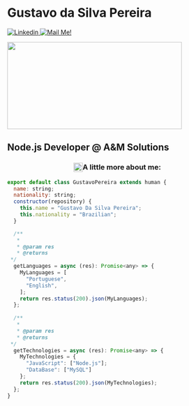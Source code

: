 <h1>Gustavo da Silva Pereira</h1>
<a href="www.linkedin.com/in/GustaPe" rel="nofollow" target="_blank">
    <img src="https://camo.githubusercontent.com/158d86bc85096dd22b8f740d40e59b81175dae20e4fd8538a2977ab6baa3a55b/68747470733a2f2f696d672e736869656c64732e696f2f62616467652f2d436f6e6e6563742d626c75653f7374796c653d666c61742d737175617265266c6f676f3d4c696e6b6564696e266c6f676f436f6c6f723d7768697465266c696e6b3d68747470733a2f2f7777772e6c696e6b6564696e2e636f6d2f696e2f6172746875722d616e64726164652d66756c6c737461636b2d6465762f" alt="Linkedin" data-canonical-src="https://img.shields.io/badge/-Connect-blue?style=flat-square&amp;logo=Linkedin&amp;logoColor=white&amp;link=www.linkedin.com/in/GustaPe" target="_blank" style="max-width:100%;">
</a>
<a href="gustavosilvapereira81@gmail.com" target="_blank">
    <img src="https://camo.githubusercontent.com/a0b68c17f3820858b21f772008709470144f28adbc240d4fcc2a6125d594926e/68747470733a2f2f696d672e736869656c64732e696f2f62616467652f2d436f6e746163742532304d65212d6331343433383f7374796c653d666c61742d737175617265266c6f676f3d476d61696c266c6f676f436f6c6f723d7768697465266c696e6b3d6d61696c746f3a6172746875722e646965676f6f40686f746d61696c2e636f6d" alt="Mail Me!" data-canonical-src="https://img.shields.io/badge/-Contact%20Me!-c14438?style=flat-square&amp;logo=Gmail&amp;logoColor=white&amp;link=mailto:gustavosilvapereira81@gmail.com" target="_blank" style="max-width:100%;">
</a>

<p>
    
<a target="_BLANK" rel="noopener noreferrer" href="http://clubedosgeeks.com.br/wp-content/uploads/2016/01/dormrm.gif">
<img src="http://clubedosgeeks.com.br/wp-content/uploads/2016/01/dormrm.gif" data-canonical-src="https://i.ibb.co/QJZdmpv/XOsX.gif" style="max-width:100%;" width="400" height="200">
</a>

</p>

## Node.js Developer @ A&M Solutions

<h3 style="display:flex;justify-content: center"><img src="https://github.githubassets.com/images/icons/emoji/unicode/1f300.png" width="21" height="21"/> A little more about me: </h3>


``` Node.js
export default class GustavoPereira extends human {
  name: string;
  nationality: string;
  constructor(repository) {
    this.name = "Gustavo Da Silva Pereira";
    this.nationality = "Brazilian";
  }

  /**
   *
   * @param res
   * @returns
 */
  getLanguages = async (res): Promise<any> => {
    MyLanguages = [
      "Portuguese",
      "English",
    ];
    return res.status(200).json(MyLanguages);
  };
  
  /**
   *
   * @param res
   * @returns
 */
  getTechnologies = async (res): Promise<any> => {
    MyTechnologies = {
      "JavaScript": ["Node.js"];
      "DataBase": ["MySQL"]
    };
    return res.status(200).json(MyTechnologies);
  };
}
```


